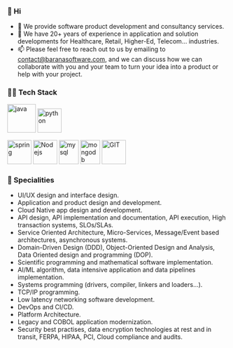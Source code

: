 ### 👋 Hi

- 🔭 We provide software product development and consultancy services.
- 🌱 We have 20+ years of experience in application and solution developments for Healthcare, Retail, Higher-Ed, Telecom... industries. 
- 📫 Please feel free to reach out to us by emailing to contact@baranasoftware.com, and we can discuss
  how we can collaborate with you and your team to turn your idea into a product or help with your project.

### 🔨🔧 Tech Stack
<p>
      <img src="https://www.vectorlogo.zone/logos/java/java-icon.svg" alt="java" width="65" height="65"/> 
      <img src="https://www.vectorlogo.zone/logos/python/python-icon.svg" alt="python" width="55" height="55"/>

</p>

<p>
<img src="https://www.vectorlogo.zone/logos/springio/springio-icon.svg" alt="spring" width="55" height="55"/>
      <img src="https://www.vectorlogo.zone/logos/nodejs/nodejs-icon.svg" alt="Nodejs" width="55" height="55"/>
      <img src="https://www.vectorlogo.zone/logos/mysql/mysql-icon.svg" alt="mysql" width="45" height="55"/>
      <img src="https://www.vectorlogo.zone/logos/mongodb/mongodb-icon.svg" alt="mongodb" width="45" height="55"/>
      <img src="https://www.vectorlogo.zone/logos/git-scm/git-scm-icon.svg" alt="GIT" width="55" height="55"/>
</p>

### 👷 Specialities
- UI/UX design and interface design.
- Application and product design and development.
- Cloud Native app design and development.
- API design, API implementation and documentation, API execution, High transaction systems, SLOs/SLAs.
- Service Oriented Architecture, Micro-Services, Message/Event based architectures, asynchronous systems.
- Domain-Driven Design (DDD), Object-Oriented Design and Analysis, Data Oriented design and programming (DOP).
- Scientific programming and mathematical software implementation.
- AI/ML algorithm, data intensive application and data pipelines implementation.
- Systems programming (drivers, compiler, linkers and loaders...).
- TCP/IP programming.
- Low latency networking software development.
- DevOps and CI/CD.
- Platform Architecture.
- Legacy and COBOL application modernization.
- Security best practises, data encryption technologies at rest and in transit, FERPA, HIPAA, PCI, Cloud compliance and audits.

